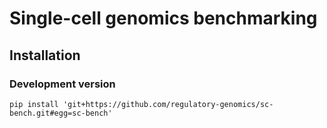 # Single-cell genomics benchmarking

## Installation

### Development version

```
pip install 'git+https://github.com/regulatory-genomics/sc-bench.git#egg=sc-bench'
```